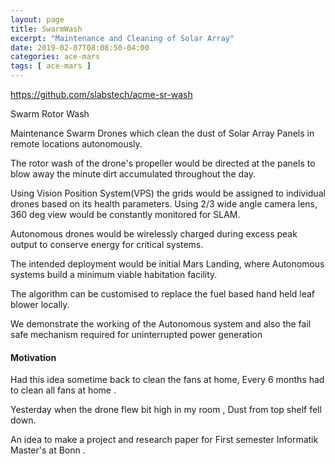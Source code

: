```yaml
---
layout: page
title: SwarmWash
excerpt: "Maintenance and Cleaning of Solar Array"
date: 2019-02-07T08:08:50-04:00
categories: ace-mars
tags: [ ace-mars ]
---
```



https://github.com/slabstech/acme-sr-wash


Swarm Rotor Wash

Maintenance Swarm Drones which clean the dust of Solar Array Panels in remote locations autonomously.

The rotor wash of the drone's propeller would be directed at the panels to blow away the minute dirt accumulated throughout the day.

Using Vision Position System(VPS) the grids would be assigned to individual drones based on its health parameters. Using 2/3 wide angle camera lens, 360 deg view would be constantly monitored for SLAM.

Autonomous drones would be wirelessly charged during excess peak output to conserve energy for critical systems.

The intended deployment would be initial Mars Landing, where Autonomous systems build a minimum viable habitation facility.

The algorithm can be customised to replace the fuel based hand held leaf blower locally.

We demonstrate the working of the Autonomous system and also the fail safe mechanism required for uninterrupted power generation


#### Motivation
Had this idea sometime back to clean the fans at home, Every 6 months had to clean all fans at home .

Yesterday when the drone flew bit high in my room , Dust from top shelf fell down.

An idea to make a project and research paper for First semester Informatik Master's at Bonn .
